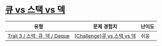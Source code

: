 # [큐 vs 스택 vs 덱](https://www.codetree.ai/trails/complete/curated-cards/challenge-deque-compare)

|유형|문제 경험치|난이도|
|---|---|---|
|[Trail 3 / 스택, 큐, 덱 / Deque](https://www.codetree.ai/trail-info/novice-high/)|[[Challenge]큐 vs 스택 vs 덱](https://www.codetree.ai/trails/complete/curated-cards/challenge-deque-compare/)|쉬움|

